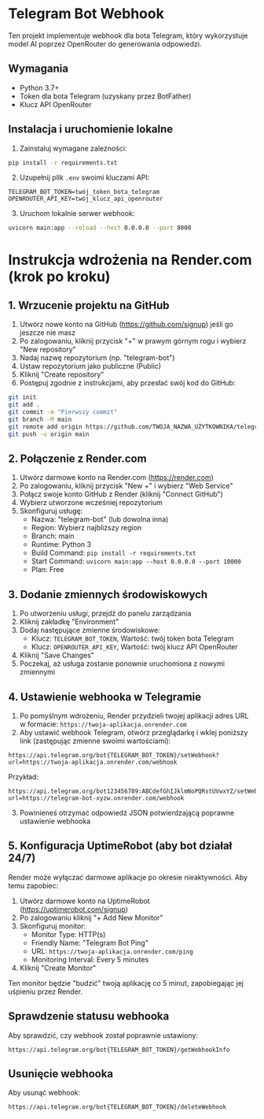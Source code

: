 # Telegram Bot Webhook

Ten projekt implementuje webhook dla bota Telegram, który wykorzystuje model AI poprzez OpenRouter do generowania odpowiedzi.

## Wymagania

- Python 3.7+
- Token dla bota Telegram (uzyskany przez BotFather)
- Klucz API OpenRouter

## Instalacja i uruchomienie lokalne

1. Zainstaluj wymagane zależności:

```bash
pip install -r requirements.txt
```

2. Uzupełnij plik `.env` swoimi kluczami API:

```
TELEGRAM_BOT_TOKEN=twój_token_bota_telegram
OPENROUTER_API_KEY=twój_klucz_api_openrouter
```

3. Uruchom lokalnie serwer webhook:

```bash
uvicorn main:app --reload --host 0.0.0.0 --port 8000
```

# Instrukcja wdrożenia na Render.com (krok po kroku)

## 1. Wrzucenie projektu na GitHub

1. Utwórz nowe konto na GitHub (https://github.com/signup) jeśli go jeszcze nie masz
2. Po zalogowaniu, kliknij przycisk "+" w prawym górnym rogu i wybierz "New repository"
3. Nadaj nazwę repozytorium (np. "telegram-bot")
4. Ustaw repozytorium jako publiczne (Public)
5. Kliknij "Create repository"
6. Postępuj zgodnie z instrukcjami, aby przesłać swój kod do GitHub:

```bash
git init
git add .
git commit -m "Pierwszy commit"
git branch -M main
git remote add origin https://github.com/TWOJA_NAZWA_UŻYTKOWNIKA/telegram-bot.git
git push -u origin main
```

## 2. Połączenie z Render.com

1. Utwórz darmowe konto na Render.com (https://render.com)
2. Po zalogowaniu, kliknij przycisk "New +" i wybierz "Web Service"
3. Połącz swoje konto GitHub z Render (kliknij "Connect GitHub")
4. Wybierz utworzone wcześniej repozytorium
5. Skonfiguruj usługę:
   - Nazwa: "telegram-bot" (lub dowolna inna)
   - Region: Wybierz najbliższy region
   - Branch: main
   - Runtime: Python 3
   - Build Command: `pip install -r requirements.txt`
   - Start Command: `uvicorn main:app --host 0.0.0.0 --port 10000`
   - Plan: Free

## 3. Dodanie zmiennych środowiskowych

1. Po utworzeniu usługi, przejdź do panelu zarządzania
2. Kliknij zakładkę "Environment"
3. Dodaj następujące zmienne środowiskowe:
   - Klucz: `TELEGRAM_BOT_TOKEN`, Wartość: twój token bota Telegram
   - Klucz: `OPENROUTER_API_KEY`, Wartość: twój klucz API OpenRouter
4. Kliknij "Save Changes"
5. Poczekaj, aż usługa zostanie ponownie uruchomiona z nowymi zmiennymi

## 4. Ustawienie webhooka w Telegramie

1. Po pomyślnym wdrożeniu, Render przydzieli twojej aplikacji adres URL w formacie:
   `https://twoja-aplikacja.onrender.com`
2. Aby ustawić webhook Telegram, otwórz przeglądarkę i wklej poniższy link (zastępując zmienne swoimi wartościami):

```
https://api.telegram.org/bot{TELEGRAM_BOT_TOKEN}/setWebhook?url=https://twoja-aplikacja.onrender.com/webhook
```

Przykład:
```
https://api.telegram.org/bot123456789:ABCdefGhIJklmNoPQRstUVwxYZ/setWebhook?url=https://telegram-bot-xyzw.onrender.com/webhook
```

3. Powinieneś otrzymać odpowiedź JSON potwierdzającą poprawne ustawienie webhooka

## 5. Konfiguracja UptimeRobot (aby bot działał 24/7)

Render może wyłączać darmowe aplikacje po okresie nieaktywności. Aby temu zapobiec:

1. Utwórz darmowe konto na UptimeRobot (https://uptimerobot.com/signup)
2. Po zalogowaniu kliknij "+ Add New Monitor"
3. Skonfiguruj monitor:
   - Monitor Type: HTTP(s)
   - Friendly Name: "Telegram Bot Ping"
   - URL: `https://twoja-aplikacja.onrender.com/ping`
   - Monitoring Interval: Every 5 minutes
4. Kliknij "Create Monitor"

Ten monitor będzie "budzić" twoją aplikację co 5 minut, zapobiegając jej uśpieniu przez Render.

## Sprawdzenie statusu webhooka

Aby sprawdzić, czy webhook został poprawnie ustawiony:

```
https://api.telegram.org/bot{TELEGRAM_BOT_TOKEN}/getWebhookInfo
```

## Usunięcie webhooka

Aby usunąć webhook:

```
https://api.telegram.org/bot{TELEGRAM_BOT_TOKEN}/deleteWebhook
```
